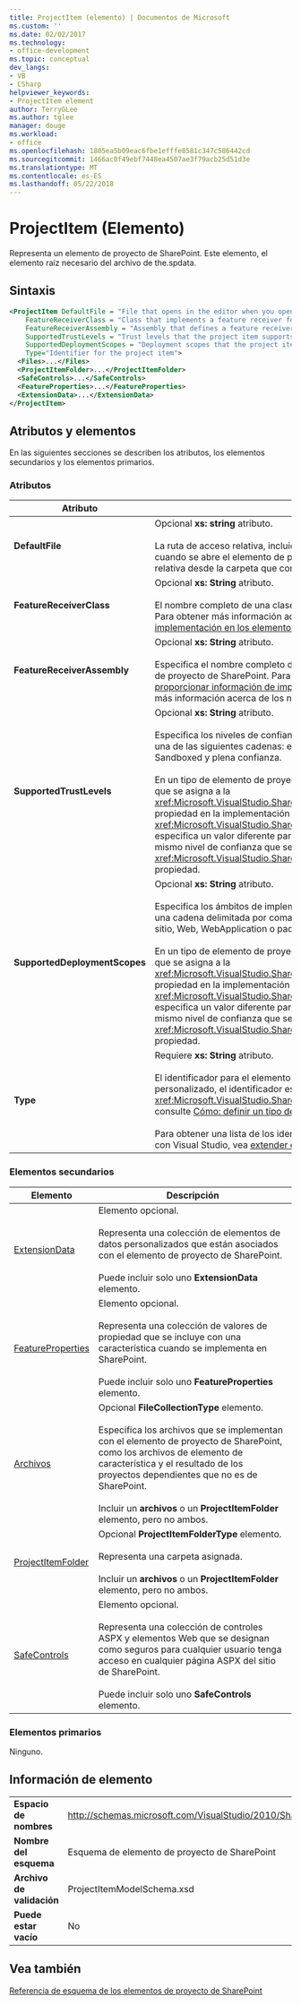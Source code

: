 ```yaml
---
title: ProjectItem (elemento) | Documentos de Microsoft
ms.custom: ''
ms.date: 02/02/2017
ms.technology:
- office-development
ms.topic: conceptual
dev_langs:
- VB
- CSharp
helpviewer_keywords:
- ProjectItem element
author: TerryGLee
ms.author: tglee
manager: douge
ms.workload:
- office
ms.openlocfilehash: 1805ea5b09eac6fbe1efffe8581c347c586442cd
ms.sourcegitcommit: 1466ac0f49ebf7448ea4507ae3f79acb25d51d3e
ms.translationtype: MT
ms.contentlocale: es-ES
ms.lasthandoff: 05/22/2018
---
```

# <a name="projectitem-element"></a>ProjectItem (Elemento)
  Representa un elemento de proyecto de SharePoint. Este elemento, el elemento raíz necesario del archivo de the.spdata.  
  
## <a name="syntax"></a>Sintaxis  
  
```xml  
<ProjectItem DefaultFile = "File that opens in the editor when you open the project item"  
    FeatureReceiverClass = "Class that implements a feature receiver for the project item"  
    FeatureReceiverAssembly = "Assembly that defines a feature receiver for the project item"  
    SupportedTrustLevels = "Trust levels that the project item supports"  
    SupportedDeploymentScopes = "Deployment scopes that the project item supports"  
    Type="Identifier for the project item">  
  <Files>...</Files>  
  <ProjectItemFolder>...</ProjectItemFolder>  
  <SafeControls>...</SafeControls>  
  <FeatureProperties>...</FeatureProperties>  
  <ExtensionData>...</ExtensionData>  
</ProjectItem>  
```  
  
## <a name="attributes-and-elements"></a>Atributos y elementos  
 En las siguientes secciones se describen los atributos, los elementos secundarios y los elementos primarios.  
  
### <a name="attributes"></a>Atributos  
  
|Atributo|Descripción|  
|---------------|-----------------|  
|**DefaultFile**|Opcional **xs: string** atributo.<br /><br /> La ruta de acceso relativa, incluido el nombre de archivo, del archivo que se abre en el editor de Visual Studio cuando se abre el elemento de proyecto de SharePoint en **el Explorador de soluciones**. La ruta de acceso es relativa desde la carpeta que contiene el `.spdata` archivo.|  
|**FeatureReceiverClass**|Opcional **xs: String** atributo.<br /><br /> El nombre completo de una clase de receptor de características para este elemento de proyecto de SharePoint. Para obtener más información acerca de los receptores de características, vea [proporcionar información de implementación en los elementos de proyecto de empaquetado e](../sharepoint/providing-packaging-and-deployment-information-in-project-items.md).|  
|**FeatureReceiverAssembly**|Opcional **xs: String** atributo.<br /><br /> Especifica el nombre completo de un ensamblado que define un receptor de características para este elemento de proyecto de SharePoint. Para obtener más información acerca de los receptores de características, vea [proporcionar información de implementación en los elementos de proyecto de empaquetado e](../sharepoint/providing-packaging-and-deployment-information-in-project-items.md). Para obtener más información acerca de los nombres de ensamblado completo, vea [nombres de ensamblado](/dotnet/framework/app-domains/assembly-names).|  
|**SupportedTrustLevels**|Opcional **xs: String** atributo.<br /><br /> Especifica los niveles de confianza que admite este elemento de proyecto de SharePoint. Este valor puede ser una de las siguientes cadenas: en espacio aislado, de plena confianza, o todos. El valor All especifica Sandboxed y plena confianza.<br /><br /> En un tipo de elemento de proyecto de SharePoint personalizado, el valor de este atributo corresponde al valor que se asigna a la <xref:Microsoft.VisualStudio.SharePoint.ISharePointProjectItemTypeDefinition.SupportedTrustLevels%2A> propiedad en la implementación de la <xref:Microsoft.VisualStudio.SharePoint.ISharePointProjectItemTypeProvider.InitializeType%2A> método. Si especifica un valor diferente para este atributo, Visual Studio sobrescribe el valor de manera que especifique el mismo nivel de confianza que se especifica en el <xref:Microsoft.VisualStudio.SharePoint.ISharePointProjectItemTypeDefinition.SupportedTrustLevels%2A> propiedad.|  
|**SupportedDeploymentScopes**|Opcional **xs: String** atributo.<br /><br /> Especifica los ámbitos de implementación que admite este elemento de proyecto de SharePoint. Este valor es una cadena delimitada por comas que consta de una o varias de las siguientes cadenas: granja de servidores, sitio, Web, WebApplication o paquete. Por ejemplo: `Web, Site`.<br /><br /> En un tipo de elemento de proyecto de SharePoint personalizado, el valor de este atributo corresponde al valor que se asigna a la <xref:Microsoft.VisualStudio.SharePoint.ISharePointProjectItemTypeDefinition.SupportedDeploymentScopes%2A> propiedad en la implementación de la <xref:Microsoft.VisualStudio.SharePoint.ISharePointProjectItemTypeProvider.InitializeType%2A> método. Si especifica un valor diferente para este atributo, Visual Studio sobrescribe el valor de manera que especifique el mismo nivel de confianza que se especifica en el <xref:Microsoft.VisualStudio.SharePoint.ISharePointProjectItemTypeDefinition.SupportedDeploymentScopes%2A> propiedad.|  
|**Type**|Requiere **xs: String** atributo.<br /><br /> El identificador para el elemento de proyecto de SharePoint. En un tipo de elemento de proyecto de SharePoint personalizado, el identificador es una cadena que se pasa a la <xref:Microsoft.VisualStudio.SharePoint.SharePointProjectItemTypeAttribute>. Para obtener más información, consulte [Cómo: definir un tipo de elemento de proyecto de SharePoint](../sharepoint/how-to-define-a-sharepoint-project-item-type.md).<br /><br /> Para obtener una lista de los identificadores para los elementos de proyecto de SharePoint integrados incluidos con Visual Studio, vea [extender elementos de proyecto de SharePoint](../sharepoint/extending-sharepoint-project-items.md).|  
  
### <a name="child-elements"></a>Elementos secundarios  
  
|Elemento|Descripción|  
|-------------|-----------------|  
|[ExtensionData](../sharepoint/extensiondata-element.md)|Elemento opcional.<br /><br /> Representa una colección de elementos de datos personalizados que están asociados con el elemento de proyecto de SharePoint.<br /><br /> Puede incluir solo uno **ExtensionData** elemento.|  
|[FeatureProperties](../sharepoint/featureproperties-element.md)|Elemento opcional.<br /><br /> Representa una colección de valores de propiedad que se incluye con una característica cuando se implementa en SharePoint.<br /><br /> Puede incluir solo uno **FeatureProperties** elemento.|  
|[Archivos](../sharepoint/files-element.md)|Opcional **FileCollectionType** elemento.<br /><br /> Especifica los archivos que se implementan con el elemento de proyecto de SharePoint, como los archivos de elemento de característica y el resultado de los proyectos dependientes que no es de SharePoint.<br /><br /> Incluir un **archivos** o un **ProjectItemFolder** elemento, pero no ambos.|  
|[ProjectItemFolder](../sharepoint/projectitemfolder-element.md)|Opcional **ProjectItemFolderType** elemento.<br /><br /> Representa una carpeta asignada.<br /><br /> Incluir un **archivos** o un **ProjectItemFolder** elemento, pero no ambos.|  
|[SafeControls](../sharepoint/safecontrols-element.md)|Elemento opcional.<br /><br /> Representa una colección de controles ASPX y elementos Web que se designan como seguros para cualquier usuario tenga acceso en cualquier página ASPX del sitio de SharePoint.<br /><br /> Puede incluir solo uno **SafeControls** elemento.|  
  
### <a name="parent-elements"></a>Elementos primarios  
 Ninguno.  
  
## <a name="element-information"></a>Información de elemento  
  
|||  
|-|-|  
|**Espacio de nombres**|http://schemas.microsoft.com/VisualStudio/2010/SharePointTools/SharePointProjectItemModel|  
|**Nombre del esquema**|Esquema de elemento de proyecto de SharePoint|  
|**Archivo de validación**|ProjectItemModelSchema.xsd|  
|**Puede estar vacío**|No|  
  
## <a name="see-also"></a>Vea también  
 [Referencia de esquema de los elementos de proyecto de SharePoint](../sharepoint/sharepoint-project-item-schema-reference.md)  
  
  